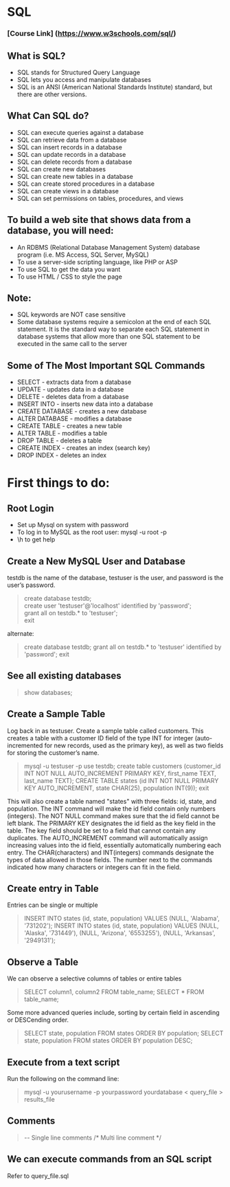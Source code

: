 # SQL

### [Course Link] (https://www.w3schools.com/sql/)

## What is SQL?
* SQL stands for Structured Query Language
* SQL lets you access and manipulate databases
* SQL is an ANSI (American National Standards Institute) standard, but there are other versions.

## What Can SQL do?
* SQL can execute queries against a database
* SQL can retrieve data from a database
* SQL can insert records in a database
* SQL can update records in a database
* SQL can delete records from a database
* SQL can create new databases
* SQL can create new tables in a database
* SQL can create stored procedures in a database
* SQL can create views in a database
* SQL can set permissions on tables, procedures, and views

## To build a web site that shows data from a database, you will need:
* An RDBMS (Relational Database Management System) database program (i.e. MS Access, SQL Server, MySQL)
* To use a server-side scripting language, like PHP or ASP
* To use SQL to get the data you want
* To use HTML / CSS to style the page

## Note:
* SQL keywords are NOT case sensitive
* Some database systems require a semicolon at the end of each SQL statement. It is the standard way to separate each SQL statement in database systems that allow more than one SQL statement to be executed in the same call to the server

## Some of The Most Important SQL Commands
* SELECT - extracts data from a database
* UPDATE - updates data in a database
* DELETE - deletes data from a database
* INSERT INTO - inserts new data into a database
* CREATE DATABASE - creates a new database
* ALTER DATABASE - modifies a database
* CREATE TABLE - creates a new table
* ALTER TABLE - modifies a table
* DROP TABLE - deletes a table
* CREATE INDEX - creates an index (search key)
* DROP INDEX - deletes an index

# First things to do:

## Root Login
* Set up Mysql on system with password
* To log in to MySQL as the root user: mysql -u root -p
* \h to get help

## Create a New MySQL User and Database
testdb is the name of the database, testuser is the user, and password is the user’s password.<br>
> create database testdb; <br>
> create user 'testuser'@'localhost' identified by 'password'; <br>
> grant all on testdb.* to 'testuser'; <br>
> exit

alternate: <br>
> create database testdb;
> grant all on testdb.* to 'testuser' identified by 'password';
> exit

## See all existing databases
> show databases;

## Create a Sample Table
Log back in as testuser. Create a sample table called customers. This creates a table with a customer ID field of the type INT for integer (auto-incremented for new records, used as the primary key), as well as two fields for storing the customer’s name.<br>
> mysql -u testuser -p
> use testdb;
> create table customers (customer_id INT NOT NULL AUTO_INCREMENT PRIMARY KEY, first_name TEXT, last_name TEXT);
> CREATE TABLE states (id INT NOT NULL PRIMARY KEY AUTO_INCREMENT, state CHAR(25), population INT(9));
> exit

This will also create a table named "states" with three fields: id, state, and population. The INT command will make the id field contain only numbers (integers). The NOT NULL command makes sure that the id field cannot be left blank. The PRIMARY KEY designates the id field as the key field in the table. The key field should be set to a field that cannot contain any duplicates. The AUTO_INCREMENT command will automatically assign increasing values into the id field, essentially automatically numbering each entry. The CHAR(characters) and INT(integers) commands designate the types of data allowed in those fields. The number next to the commands indicated how many characters or integers can fit in the field.

## Create entry in Table
Entries can be single or multiple<br>
> INSERT INTO states (id, state, population) VALUES (NULL, 'Alabama', '731202');
> INSERT INTO states (id, state, population) VALUES (NULL, 'Alaska', '731449'), (NULL, 'Arizona', '6553255'), (NULL, 'Arkansas', '2949131');

## Observe a Table
We can observe a selective columns of tables or entire tables
> SELECT column1, column2 FROM table_name;
> SELECT * FROM table_name;

Some more advanced queries include, sorting by certain field in ascending or DESCending order.
> SELECT state, population FROM states ORDER BY population;
> SELECT state, population FROM states ORDER BY population DESC;

## Execute from a text script
Run the following on the command line:
> mysql -u yourusername -p yourpassword yourdatabase < query_file > results_file

## Comments
> -- Single line comments
> /* Multi
> line
> comment */

## We can execute commands from an SQL script
Refer to query_file.sql
